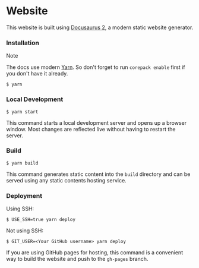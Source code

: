 # Website

This website is built using [Docusaurus 2](https://docusaurus.io/), a modern static website generator.

### Installation

> [!NOTE]
> The docs use modern [Yarn](https://yarnpkg.com). So don't forget to run `corepack enable` first if you don't have it already.

```
$ yarn
```

### Local Development

```
$ yarn start
```

This command starts a local development server and opens up a browser window. Most changes are reflected live without having to restart the server.

### Build

```
$ yarn build
```

This command generates static content into the `build` directory and can be served using any static contents hosting service.

### Deployment

Using SSH:

```
$ USE_SSH=true yarn deploy
```

Not using SSH:

```
$ GIT_USER=<Your GitHub username> yarn deploy
```

If you are using GitHub pages for hosting, this command is a convenient way to build the website and push to the `gh-pages` branch.

